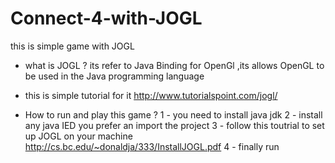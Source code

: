 # Connect-4-with-JOGL
this is simple game with JOGL 


- what is JOGL ?
its refer to Java Binding for OpenGl ,its allows OpenGL to be used in the Java programming language

- this is simple tutorial for it 
http://www.tutorialspoint.com/jogl/

- How to run and play this game ?
  1 -  you need to install java jdk 
  2 -  install any java IED you prefer an import the project 
  3 -  follow this toutrial to set up JOGL on your machine 
       http://cs.bc.edu/~donaldja/333/InstallJOGL.pdf
  4 -  finally run  
